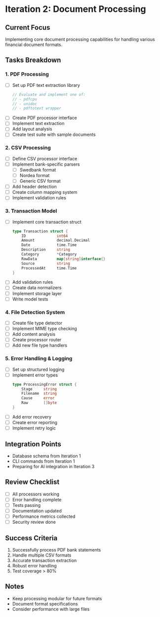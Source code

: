 # Iteration 2: Document Processing

## Current Focus
Implementing core document processing capabilities for handling various financial document formats.

## Tasks Breakdown

### 1. PDF Processing
- [ ] Set up PDF text extraction library
  ```go
  // Evaluate and implement one of:
  // - pdfcpu
  // - unidoc
  // - pdftotext wrapper
  ```
- [ ] Create PDF processor interface
- [ ] Implement text extraction
- [ ] Add layout analysis
- [ ] Create test suite with sample documents

### 2. CSV Processing
- [ ] Define CSV processor interface
- [ ] Implement bank-specific parsers
  - [ ] Swedbank format
  - [ ] Nordea format
  - [ ] Generic CSV format
- [ ] Add header detection
- [ ] Create column mapping system
- [ ] Implement validation rules

### 3. Transaction Model
- [ ] Implement core transaction struct
  ```go
  type Transaction struct {
      ID              int64
      Amount          decimal.Decimal
      Date            time.Time
      Description     string
      Category        *Category
      RawData         map[string]interface{}
      Source          string
      ProcessedAt     time.Time
  }
  ```
- [ ] Add validation rules
- [ ] Create data normalizers
- [ ] Implement storage layer
- [ ] Write model tests

### 4. File Detection System
- [ ] Create file type detector
- [ ] Implement MIME type checking
- [ ] Add content analysis
- [ ] Create processor router
- [ ] Add new file type handlers

### 5. Error Handling & Logging
- [ ] Set up structured logging
- [ ] Implement error types
  ```go
  type ProcessingError struct {
      Stage     string
      Filename  string
      Cause     error
      Raw       []byte
  }
  ```
- [ ] Add error recovery
- [ ] Create error reporting
- [ ] Implement retry logic

## Integration Points
- Database schema from Iteration 1
- CLI commands from Iteration 1
- Preparing for AI integration in Iteration 3

## Review Checklist
- [ ] All processors working
- [ ] Error handling complete
- [ ] Tests passing
- [ ] Documentation updated
- [ ] Performance metrics collected
- [ ] Security review done

## Success Criteria
1. Successfully process PDF bank statements
2. Handle multiple CSV formats
3. Accurate transaction extraction
4. Robust error handling
5. Test coverage > 80%

## Notes
- Keep processing modular for future formats
- Document format specifications
- Consider performance with large files 